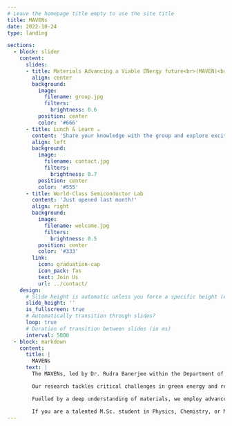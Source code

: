 ```yaml
---
# Leave the homepage title empty to use the site title
title: MAVENs
date: 2022-10-24
type: landing

sections:
  - block: slider
    content:
      slides:
      - title: Materials Advancing a Viable ENergy future<br>(MAVEN)<br>Group
        align: center
        background:
          image:
            filename: group.jpg
            filters:
              brightness: 0.6
          position: center
          color: '#666'
      - title: Lunch & Learn ☕️
        content: 'Share your knowledge with the group and explore exciting new topics together!'
        align: left
        background:
          image:
            filename: contact.jpg
            filters:
              brightness: 0.7
          position: center
          color: '#555'
      - title: World-Class Semiconductor Lab
        content: 'Just opened last month!'
        align: right
        background:
          image:
            filename: welcome.jpg
            filters:
              brightness: 0.5
          position: center
          color: '#333'
        link:
          icon: graduation-cap
          icon_pack: fas
          text: Join Us
          url: ../contact/
    design:
      # Slide height is automatic unless you force a specific height (e.g. '400px')
      slide_height: ''
      is_fullscreen: true
      # Automatically transition through slides?
      loop: true
      # Duration of transition between slides (in ms)
      interval: 5000
  - block: markdown
    content:
      title: |
        MAVENs
      text: |
        The MAVENs, led by Dr. Rudra Banerjee within the Department of Physics and Nanotechnology at SRM Institute of Science and Technology, stands at the forefront of computational materials science, driven by a shared vision: a sustainable future through cutting-edge materials exploration.

        Our research tackles critical challenges in green energy and related domains. We design novel catalysts for the hydrogen evolution reaction (HER), engineer magnetocaloric materials for energy-efficient cooling, and push the boundaries of qubits materials.

        Fuelled by a deep understanding of materials, we employ advanced research methods like density functional theory (DFT) and Monte Carlo simulations, coupled with cutting-edge high-throughput computation and machine learning. This integrated approach fosters groundbreaking exploration and discovery.

        If you are a talented M.Sc. student in Physics, Chemistry, or Materials Science, and share our passion for innovation, we invite you to join our journey. Explore our open positions and contribute to shaping a sustainable future alongside our vibrant research community.
---
```


